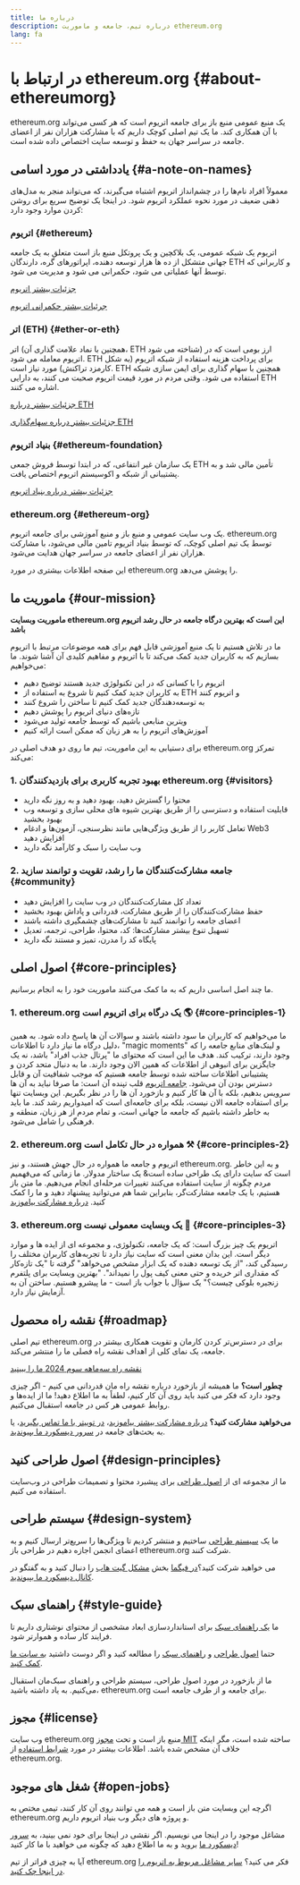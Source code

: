 ```yaml
---
title: درباره ما
description: درباره تیم، جامعه و ماموریت ethereum.org
lang: fa
---
```


# در ارتباط با ethereum.org {#about-ethereumorg}

ethereum.org یک منبع عمومی منبع باز برای جامعه اتریوم است که هر کسی می‌تواند با آن همکاری کند. ما یک تیم اصلی کوچک داریم که با مشارکت هزاران نفر از اعضای جامعه در سراسر جهان به حفظ و توسعه سایت اختصاص داده شده است.

## یادداشتی در مورد اسامی {#a-note-on-names}

معمولاً افراد نام‌ها را در چشم‌انداز اتریوم اشتباه می‌گیرند، که می‌تواند منجر به مدل‌های ذهنی ضعیف در مورد نحوه عملکرد اتریوم شود. در اینجا یک توضیح سریع برای روشن کردن موارد وجود دارد:

### اتریوم {#ethereum}

اتریوم یک شبکه عمومی، یک بلاکچین و یک پروتکل منبع باز است متعلق به یک جامعه جهانی متشکل از ده ها هزار توسعه دهنده، اپراتورهای گره، دارندگان ETH و کاربرانی که توسط آنها عملیاتی می شود، حکمرانی می شود و مدیریت می شود.

[جزئیات بیشتر اتریوم](/what-is-ethereum/)

[جرئیات بیشتر حکمرانی اتریوم](/governance/)

### اتر (ETH) {#ether-or-eth}

اتر (همچنین با نماد علامت گذاری آن، ETH شناخته می شود) ارز بومی است که در اتریوم معامله می شود. ETH برای پرداخت هزینه استفاده از شبکه اتریوم (به شکل کارمزد تراکنش) مورد نیاز است. ETH همچنین با سهام گذاری برای ایمن سازی شبکه  استفاده می شود. وقتی مردم در مورد قیمت اتریوم صحبت می کنند، به دارایی ETH اشاره می کنند.

[جزئیات بیشتر درباره ETH](/eth/)

[جزئیات بیشتر درباره سهام‌گذاری ETH](/staking/)

### بنیاد اتریوم {#ethereum-foundation}

یک سازمان غیر انتفاعی، که در ابتدا توسط فروش جمعی ETH تأمین مالی شد و به پشتیبانی از شبکه و اکوسیستم اتریوم اختصاص یافت.

[جزئیات بیشتر درباره بنیاد اتریوم](/foundation/)

### ethereum.org {#ethereum-org}

یک وب سایت عمومی و منبع باز و منبع آموزشی برای جامعه اتریوم. ethereum.org توسط یک تیم اصلی کوچک، که توسط بنیاد اتریوم تامین مالی می‌شود، با مشارکت هزاران نفر از اعضای جامعه در سراسر جهان هدایت می‌شود.

این صفحه اطلاعات بیشتری در مورد ethereum.org را پوشش می‌دهد.

## ماموریت ما {#our-mission}

**ماموریت وبسایت ethereum.org این است که بهترین درگاه جامعه در حال رشد اتریوم باشد**

ما در تلاش هستیم تا یک منبع آموزشی قابل فهم برای همه موضوعات مرتبط با اتریوم بسازیم که به کاربران جدید کمک می‌کند تا با اتریوم و مفاهیم کلیدی آن آشنا شوند. ما می‌خواهیم:

- اتریوم را با کسانی که در این تکنولوژی جدید هستند توضیح دهیم
- به کاربران جدید کمک کنیم تا شروع به استفاده از ETH و اتریوم کنند
- به توسعه‌دهندگان جدید کمک کنیم تا ساختن را شروع کنند
- تازه‌های دنیای اتریوم را پوشش دهیم
- ویترین منابعی باشیم که توسط جامعه تولید می‌شود
- آموزش‌های اتریوم را به هر زبان که ممکن است ارائه کنیم

برای دستیابی به این ماموریت، تیم ما روی دو هدف اصلی در ethereum.org تمرکز می‌کند:

### 1. بهبود تجربه کاربری برای بازدیدکنندگان ethereum.org {#visitors}

- محتوا را گسترش دهید، بهبود دهید و به روز نگه دارید
- قابلیت استفاده و دسترسی را از طریق بهترین شیوه های محلی سازی و توسعه وب بهبود بخشید
- تعامل کاربر را از طریق ویژگی‌هایی مانند نظرسنجی، آزمون‌ها و ادغام Web3 افزایش دهید
- وب سایت را سبک و کارآمد نگه دارید

### 2. جامعه مشارکت‌کنندگان ما را رشد، تقویت و توانمند سازید {#community}

- تعداد کل مشارکت‌کنندگان در وب سایت را افزایش دهید
- حفظ مشارکت‌کنندگان را از طریق مشارکت، قدردانی و پاداش بهبود بخشید
- اعضای جامعه را توانمند کنید تا مشارکت‌های چشمگیری داشته باشند
- تسهیل تنوع بیشتر مشارکت‌ها: کد، محتوا، طراحی، ترجمه، تعدیل
- پایگاه کد را مدرن، تمیز و مستند نگه دارید

## اصول اصلی {#core-principles}

ما چند اصل اساسی داریم که به ما کمک می‌کنند ماموریت خود را به انجام برسانیم.

### 1. ethereum.org یک درگاه برای اتریوم است 🌎 {#core-principles-1}

ما می‌خواهیم که کاربران ما سود داشته باشند و سوالات آن ها پاسخ داده شود. به همین دلیل درگاه ما نیاز دارد تا اطلاعات، "magic moments" و لینک‌های منابع جامعه را که وجود دارند، ترکیب کند. هدف ما این است که محتوای ما "پرتال جذب افراد" باشد، نه یک جایگزین برای انبوهی از اطلاعات که همین الان وجود دارند. ما به دنبال متحد کردن و پشتیبانی اطلاعات ساخته شده توسط جامعه هستیم که موجب شفافیت آن و قابل دسترس بودن آن می‌شود. [جامعه اتریوم](/community/) قلب تپنده آن است: ما صرفا نباید به آن ها سرویس بدهیم، بلکه با آن ها کار کنیم و بازخورد آن ها را در نظر بگیریم. این وبسایت تنها برای استفاده جامعه الان نیست، بلکه برای جامعه‌ای است که امیدواریم رشد کند. ما باید به خاطر داشته باشیم که جامعه ما جهانی است، و تمام مردم از هر زبان، منطقه و فرهنگی را شامل می‌شود.

### 2. ethereum.org همواره در حال تکامل است ⚒ {#core-principles-2}

اتریوم و جامعه ما همواره در حال جهش هستند، و نیز ethereum.org. و به این خاطر است که سایت دارای یک طراحی ساده است& یک ساختار مدولار. ما زمانی که می‌فهمیم مردم چگونه از سایت استفاده می‌کنند تغییرات مرحله‌ای انجام می‌دهیم. ما متن باز هستیم، با یک جامعه مشارکت‌گر، بنابراین شما هم می‌توانید پیشنهاد دهید و ما را کمک کنید. [درباره مشارکت بیاموزید](/contributing/)

### 3. ethereum.org یک وبسایت معمولی نیست 🦄 {#core-principles-3}

اتریوم یک چیز بزرگ است: که یک جامعه، تکنولوژی، و مجموعه ای از ایده ها و موارد دیگر است. این بدان معنی است که سایت نیاز دارد تا تجربه‌های کاربران مختلف را رسیدگی کند، "از یک توسعه دهنده که یک ابزار مشخص می‌خواهد" گرفته تا "یک تازه‌کار که مقداری اتر خریده و حتی معنی کیف پول را نمیداند". "بهترین وبسایت برای پلتفرم زنجیره بلوکی چیست؟" یک سؤال با جواب باز است - ما پیشرو هستیم. ساختن آن به آزمایش نیاز دارد.

## نقشه راه محصول {#roadmap}

تیم اصلی ethereum.org برای در دسترس‌تر کردن کارمان و تقویت همکاری بیشتر در جامعه، یک نمای کلی از اهداف نقشه راه فصلی ما را منتشر می‌کند.

[نقشه راه سه‌ماهه سوم 2024 ما را ببینید](https://github.com/ethereum/ethereum-org-website/issues/13399)

**چطور است؟** ما همیشه از بازخورد درباره نقشه راه مان قدردانی می کنیم - اگر چیزی وجود دارد که فکر می کنید باید روی آن کار کنیم، لطفاً به ما اطلاع دهید! ما از ایده‌ها و روابط عمومی هر کس در جامعه استقبال می‌کنیم.

**می‌خواهید مشارکت کنید؟** [درباره مشارکت بیشتر بیاموزید](/contributing/)، [در توییتر با ما تماس بگیرید](https://x.com/ethdotorg)، یا به بحث‌های جامعه در [سرور دیسکورد ما بپیوندید](https://discord.gg/ethereum-org).

## اصول طراحی کنید {#design-principles}

ما از مجموعه ای از [اصول طراحی](/contributing/design-principles/) برای پیشبرد محتوا و تصمیمات طراحی در وب‌سایت استفاده می کنیم.

## سیستم طراحی {#design-system}

ما یک [سیستم طراحی](https://www.figma.com/file/NrNxGjBL0Yl1PrNrOT8G2B/ethereum.org-Design-System?node-id=0%3A1&t=QBt9RkhpPqzE3Aa6-1) ساختیم و منتشر کردیم تا ویژگی‌ها را سریع‌تر ارسال کنیم و به اعضای انجمن اجازه دهیم در طراحی باز ethereum.org شرکت کنند.

می خواهید شرکت کنید؟[در فیگما](https://www.figma.com/file/NrNxGjBL0Yl1PrNrOT8G2B/ethereum.org-Design-System) بخش [مشکل گیت هاب](https://github.com/ethereum/ethereum-org-website/issues/6284) را دنبال کنید و به گفتگو در [ کانال دیسکورد ما بپیوندید](https://discord.gg/ethereum-org).

## راهنمای سبک {#style-guide}

ما [یک راهنمای سبک](/contributing/style-guide/) برای استانداردسازی ابعاد مشخصی از محتوای نوشتاری داریم تا فرایند کار ساده و هموارتر شود.

حتما [اصول طراحی](/contributing/design-principles/) و [راهنمای سبک](/contributing/style-guide/) را مطالعه کنید و اگر دوست داشتید [به سایت ما کمک کنید](/contributing/).

ما از بازخورد در مورد اصول طراحی، سیستم طراحی و راهنمای سبک‌مان استقبال می‌کنیم. به یاد داشته باشید، ethereum.org برای جامعه و از طرف جامعه است.

## مجوز {#license}

وب سایت ethereum.org منبع باز است و تحت [مجوز MIT](https://github.com/ethereum/ethereum-org-website/blob/dev/LICENSE) ساخته شده است، مگر اینکه خلاف آن مشخص شده باشد. اطلاعات بیشتر در مورد [شرایط استفاده](/terms-of-use/) از ethereum.org.

## شغل های موجود {#open-jobs}

اگرچه این وبسایت متن باز است و همه می توانند روی آن کار کنند، تیمی مختص به ethereum.org و پروژه های دیگر وب بنیاد اتریوم داریم.

مشاغل موجود را در اینجا می نویسیم. اگر نقشی در اینجا برای خود نمی بینید، به [سرور دیسکورد ما](https://discord.gg/ethereum-org) بروید و به ما اطلاع دهید که چگونه می خواهید با ما کار کنید!

آیا به چیزی فراتر از تیم ethereum.org فکر می کنید؟ [سایر مشاغل مربوط به اتریوم را در اینجا چک کنید](/community/get-involved/#ethereum-jobs/).
